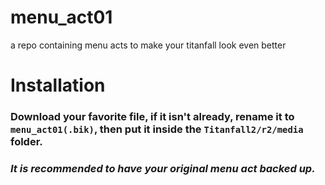 # menu_act01
a repo containing menu acts to make your titanfall look even better


# Installation
### Download your favorite file, if it isn't already, rename it to `menu_act01(.bik)`, then put it inside the `Titanfall2/r2/media` folder. 

### *It is recommended to have your original menu act backed up.*
